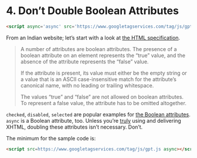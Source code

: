 # 4. Don’t Double Boolean Attributes

```html
<script async='async' src='https://www.googletagservices.com/tag/js/gpt.js'></script>
```

From an Indian website; let’s start with a look at [the HTML specification](https://html.spec.whatwg.org/multipage/common-microsyntaxes.html#boolean-attributes).

> A number of attributes are boolean attributes. The presence of a boolean attribute on an element represents the “true” value, and the absence of the attribute represents the “false” value.
>
> If the attribute is present, its value must either be the empty string or a value that is an ASCII case-insensitive match for the attribute’s canonical name, with no leading or trailing whitespace.
>
> The values “true” and “false” are not allowed on boolean attributes. To represent a false value, the attribute has to be omitted altogether.

`checked`, `disabled`, `selected` are popular examples for [the Boolean attributes](https://meiert.com/blog/boolean-attributes-of-html/). `async` is a Boolean attribute, too. Unless you’re [truly](https://html.spec.whatwg.org/multipage/xhtml.html) using and delivering XHTML, doubling these attributes isn’t necessary. Don’t.

The minimum for the sample code is:

```html
<script src=https://www.googletagservices.com/tag/js/gpt.js async></script>
```